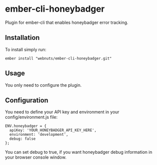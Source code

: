 # ember-cli-honeybadger

Plugin for ember-cli that enables honeybadger error tracking.

## Installation

To install simply run:

```
ember install "webnuts/ember-cli-honeybadger.git"
```

## Usage

You only need to configure the plugin.

## Configuration

You need to define your API key and environment in your config/environment.js file:

```
ENV.honeybadger = {
  apiKey: 'YOUR_HONEYBADGER_API_KEY_HERE',
  environment: 'development',
  debug: false
};
```

You can set debug to true, if you want honeybadger debug information in your browser console window.
